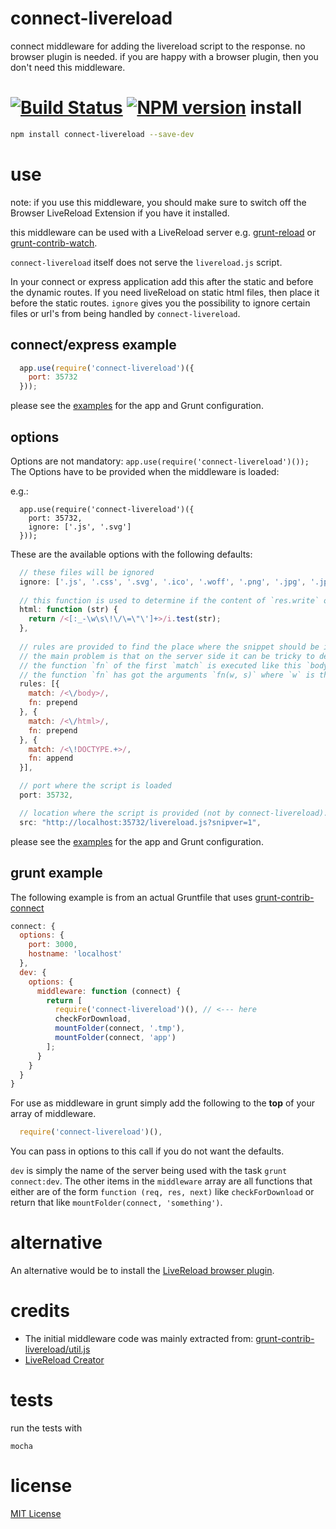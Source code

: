 connect-livereload
==================
connect middleware for adding the livereload script to the response.
no browser plugin is needed.
if you are happy with a browser plugin, then you don't need this middleware.

[![Build Status](https://travis-ci.org/intesso/connect-livereload.png)](https://travis-ci.org/intesso/connect-livereload)
[![NPM version](https://badge.fury.io/js/connect-livereload.png)](http://badge.fury.io/js/connect-livereload)
install
=======
```bash
npm install connect-livereload --save-dev
```

use
===
note: if you use this middleware, you should make sure to switch off the Browser LiveReload Extension if you have it installed.

this middleware can be used with a LiveReload server e.g. [grunt-reload](https://github.com/webxl/grunt-reload) or [grunt-contrib-watch](https://github.com/gruntjs/grunt-contrib-watch).

`connect-livereload` itself does not serve the `livereload.js` script.

In your connect or express application add this after the static and before the dynamic routes.
If you need liveReload on static html files, then place it before the static routes.
`ignore` gives you the possibility to ignore certain files or url's from being handled by `connect-livereload`.

## connect/express example
```javascript
  app.use(require('connect-livereload')({
    port: 35732
  }));
```

please see the [examples](https://github.com/intesso/connect-livereload/tree/master/examples) for the app and Grunt configuration.

## options
Options are not mandatory: `app.use(require('connect-livereload')());`
The Options have to be provided when the middleware is loaded:

e.g.:
```
  app.use(require('connect-livereload')({
    port: 35732,
    ignore: ['.js', '.svg']
  }));

```

These are the available options with the following defaults:

```javascript
  // these files will be ignored
  ignore: ['.js', '.css', '.svg', '.ico', '.woff', '.png', '.jpg', '.jpeg'],
  
  // this function is used to determine if the content of `res.write` or `res.end` is html.
  html: function (str) {
    return /<[:_-\w\s\!\/\=\"\']+>/i.test(str);
  },
  
  // rules are provided to find the place where the snippet should be inserted.
  // the main problem is that on the server side it can be tricky to determine if a string will be valid html on the client.
  // the function `fn` of the first `match` is executed like this `body.replace(rule.match, rule.fn);`
  // the function `fn` has got the arguments `fn(w, s)` where `w` is the matches string and `s` is the snippet.
  rules: [{
    match: /<\/body>/,
    fn: prepend
  }, {
    match: /<\/html>/,
    fn: prepend
  }, {
    match: /<\!DOCTYPE.+>/,
    fn: append
  }],

  // port where the script is loaded
  port: 35732,

  // location where the script is provided (not by connect-livereload). Change this e.g. when serving livereload with a proxy.
  src: "http://localhost:35732/livereload.js?snipver=1",
```

please see the [examples](https://github.com/intesso/connect-livereload/tree/master/examples) for the app and Grunt configuration.


## grunt example

The following example is from an actual Gruntfile that uses [grunt-contrib-connect](https://github.com/gruntjs/grunt-contrib-connect)

```javascript
connect: {
  options: {
    port: 3000,
    hostname: 'localhost'
  },
  dev: {
    options: {
      middleware: function (connect) {
        return [
          require('connect-livereload')(), // <--- here
          checkForDownload,
          mountFolder(connect, '.tmp'),
          mountFolder(connect, 'app')
        ];
      }
    }
  }
}
```
For use as middleware in grunt simply add the following to the **top** of your array of middleware.

```javascript
  require('connect-livereload')(),
```
You can pass in options to this call if you do not want the defaults.

`dev` is simply the name of the server being used with the task `grunt connect:dev`. The other items in the `middleware` array are all functions that either are of the form `function (req, res, next)` like `checkForDownload` or return that like `mountFolder(connect, 'something')`.

alternative
===========
An alternative would be to install the [LiveReload browser plugin](https://chrome.google.com/webstore/detail/livereload/jnihajbhpnppcggbcgedagnkighmdlei).


credits
=======
* The initial middleware code was mainly extracted from: [grunt-contrib-livereload/util.js](https://github.com/gruntjs/grunt-contrib-livereload/blob/master/lib/utils.js)
* [LiveReload Creator](http://livereload.com/)

tests
=====
run the tests with
```
mocha
```

license
=======
[MIT License](https://github.com/intesso/connect-livereload/blob/master/LICENSE)
